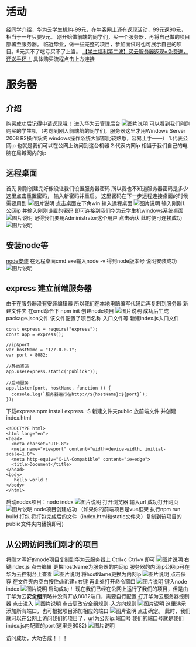 

# 活动

经同学介绍，华为云学生机1年99元，在牛客网上还有返现活动，99元返90元，相当于一年只要9元。
刚开始做前端的同学们，买一个服务器，再将自己做的项目部署至服务器。
临近毕业，做一些完整的项目，参加面试时也可展示自己的项目。9元买不了吃亏买不了上当。
[【学生福利第二波】买云服务器返现≈免费送，还送手环！](https://www.nowcoder.com/discuss/344341?type=0&order=0&pos=4&page=0)
具体购买流程点击上方连接

# 服务器
## 介绍
购买成功后记得申请返现哦！
进入华为云管理后台
![图片说明](https://uploadfiles.nowcoder.com/images/20191122/604337687_1574409951629_4633C0B7F32A7475FE3DA041A994B193 "图片标题") 
可以看到我们刚刚购买的学生机
（考虑到刚入前端坑的同学们，服务器这里才用Windows Server 2008 R2操作系统
windows操作系统大家都比较熟悉，容易上手——）
1.代表公网ip 也就是我们可以在公网上访问到这台机器
2.代表内网ip 相当于我们自己的电脑在局域网内的ip

## 远程桌面
首先 刚刚创建完好像没让我们设置服务器密码 所以我也不知道服务器密码是多少
这里点击重置密码， 输入新密码并重启。
这里密码在下一步远程连接桌面的时候需要用到
![图片说明](https://uploadfiles.nowcoder.com/images/20191122/604337687_1574410182153_3150912A3046AC107FEC7EE865895688 "图片标题") 
点击桌面左下角win 输入远程桌面 
![图片说明](https://uploadfiles.nowcoder.com/images/20191122/604337687_1574410270941_2E6C0478942D32633D719D159E1E639B "图片标题") 
输入刚刚1.公网ip 并输入刚刚设置的密码 即可连接到我们华为云学生机windows系统桌面
![图片说明](https://uploadfiles.nowcoder.com/images/20191122/604337687_1574410412959_79B45BC08D3C1A737146B90B4A301320 "图片标题") 
记得我们要用Administrator这个用户
点击确认 此时便可连接成功
![图片说明](https://uploadfiles.nowcoder.com/images/20191122/604337687_1574410488972_1AB67F9153CE86F6C9F7DA023554EB7E "图片标题") 
## 安装node等
[node安装](http://nodejs.cn/)
在远程桌面cmd.exe输入node -v 得到node版本号 说明安装成功
![图片说明](https://uploadfiles.nowcoder.com/images/20191125/604337687_1574663046221_DAF4E78A484232B91D57DA290CC3C0CF "图片标题") 

## express 建立前端服务器
由于在服务器没有安装编辑器 所以我们在本地电脑编写代码后再复制到服务器
新建文件夹 在cmd命令下 npm init 创建node项目
![图片说明](https://uploadfiles.nowcoder.com/images/20191125/604337687_1574664510610_AADFE4419D5E675E03861F47DA320672 "图片标题") 
成功后生成package.json文件
该文件配置了项目名称 入口文件等
新建index.js入口文件
```
const express = require("express");
const app = express();

//ip&port
var hostName = "127.0.0.1";
var port = 8082;

//静态资源
app.use(express.static("publick"));

//启动服务
app.listen(port, hostName, function () {
  console.log(`服务器运行在http://${hostName}:${port}`);
});
```
下载express:npm install express -S
新建文件夹public 放前端文件 并创建index.html
```
<!DOCTYPE html>
<html lang="en">
<head>
  <meta charset="UTF-8">
  <meta name="viewport" content="width=device-width, initial-scale=1.0">
  <meta http-equiv="X-UA-Compatible" content="ie=edge">
  <title>Document</title>
</head>
<body>
   hello world !
</body>
</html>
```
启动nodex项目：node index
![图片说明](https://uploadfiles.nowcoder.com/images/20191125/604337687_1574665069437_315685D602117851563DB4C1C9A7D2DD "图片标题") 
打开浏览器 输入url 成功打开网页
![图片说明](https://uploadfiles.nowcoder.com/images/20191125/604337687_1574665173904_F279C36C5BE193BCC2AC1675EEFBDE78 "图片标题") 
node项目创建成功
（如果你的前端项目是vue框架 执行npm run build 打包 将打包完成后的文件（index.html和static文件夹）复制到该项目的public文件夹内替换即可)
## 从公网访问我们刚才的项目
将刚才写好的node项目复制到华为云服务器上 Ctrl+c Ctrl+v 即可
![图片说明](https://uploadfiles.nowcoder.com/images/20191125/604337687_1574665762071_E44BDC4C4793D***7DB962631D17D0F2 "图片标题") 
右键index.js 点击编辑 更换hostName为服务器的内网ip
服务器的内网ip公网ip可在华为云控制台上查看
![图片说明](https://uploadfiles.nowcoder.com/images/20191125/604337687_1574665929701_0DB2709C03CAB4EBF48ACBC2512E3225 "图片标题") 
将hostName更换为内网ip
![图片说明](https://uploadfiles.nowcoder.com/images/20191125/604337687_1574665978086_698FBEFC0E8C6FCC4517A229464B6975 "图片标题") 
点击保存
在文件夹内空白按住shift建+右键 再此处打开命令窗口
![图片说明](https://uploadfiles.nowcoder.com/images/20191125/604337687_1574666097933_61A8656BC2CDB1F17D8EC627F0ECBA9E "图片标题") 
键入node index 
![图片说明](https://uploadfiles.nowcoder.com/images/20191125/604337687_1574666162022_9B2ABEF777A3FC8B2FB72E89CA1A97B8 "图片标题") 
启动成功！
现在我们已经在公网上运行了我们的项目，但是由于华为云**安全组**策略并没有开放8082端口，需要自行配置
打开华为云服务器控制器 点击进入
![图片说明](https://uploadfiles.nowcoder.com/images/20191125/604337687_1574666429178_42F6E07D3E0FCCAECCFD9F698B3252C2 "图片标题") 
点击更改安全组规则-入方向规则
![图片说明](https://uploadfiles.nowcoder.com/images/20191125/604337687_1574666481993_8DC7B7C57834F8E608A711A7F0F49642 "图片标题") 
这里演示添加所有端口，也可根据项目添加相应的端口
![图片说明](https://uploadfiles.nowcoder.com/images/20191125/604337687_1574666549239_48ED92405850FD4CDC6D630DE025C3FC "图片标题") 
点击确定。
此时，我们就可以在公网上访问我们的项目了，url为公网ip:端口号 我们的端口号就是我们index.js内配置的port(这里是8082) 
![图片说明](https://uploadfiles.nowcoder.com/images/20191125/604337687_1574666608698_0669DBD788918E7F0D48C6EBFCD0D701 "图片标题") 

访问成功，大功告成！！！


